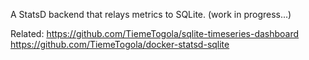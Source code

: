 A StatsD backend that relays metrics to SQLite.
(work in progress...)

Related: https://github.com/TiemeTogola/sqlite-timeseries-dashboard
         https://github.com/TiemeTogola/docker-statsd-sqlite
